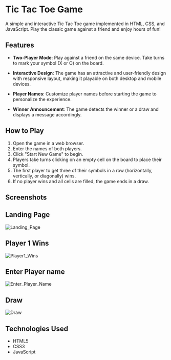 # Tic Tac Toe Game

A simple and interactive Tic Tac Toe game implemented in HTML, CSS, and JavaScript. Play the classic game against a friend and enjoy hours of fun!

## Features

- **Two-Player Mode**: Play against a friend on the same device. Take turns to mark your symbol (X or O) on the board.

- **Interactive Design**: The game has an attractive and user-friendly design with responsive layout, making it playable on both desktop and mobile devices.

- **Player Names**: Customize player names before starting the game to personalize the experience.

- **Winner Announcement**: The game detects the winner or a draw and displays a message accordingly.

## How to Play

1. Open the game in a web browser.
2. Enter the names of both players.
3. Click "Start New Game" to begin.
4. Players take turns clicking on an empty cell on the board to place their symbol.
5. The first player to get three of their symbols in a row (horizontally, vertically, or diagonally) wins.
6. If no player wins and all cells are filled, the game ends in a draw.

## Screenshots

## Landing Page
![Landing_Page](https://github.com/sanjay123-321/Tic-Tac-Toe_Game/assets/75627170/ca40d1de-92e1-4ce8-ba07-7d5b9dc0f05f)
## Player 1 Wins
![Player1_Wins](https://github.com/sanjay123-321/Tic-Tac-Toe_Game/assets/75627170/b5b9c9e5-06ad-4ef9-88e5-d1ac9b5f2038)
## Enter Player name
![Enter_Player_Name](https://github.com/sanjay123-321/Tic-Tac-Toe_Game/assets/75627170/6ffae79b-b27b-4e7a-8fa3-002cf80fb49a)
## Draw
![Draw](https://github.com/sanjay123-321/Tic-Tac-Toe_Game/assets/75627170/bda80c88-de68-4fe1-ad97-e8d7bb0595dc)


## Technologies Used

- HTML5
- CSS3
- JavaScript


